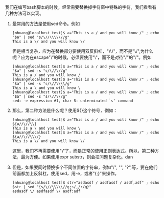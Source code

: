  

我们在编写bash脚本的时候，经常需要替换掉字符窗中特殊的字符，我们看看有几种方法可以实现。

1. 最常用的方法是使用sed命令。例如    

   ```
   [nhuang@localhost test]$ a="This is a / and you will know /" ; echo "$a" | sed "s/\//\\\\\//g"
   This is a \/ and you will know \/
   ```

   但是相当复杂，应为在替换部分要使用双反斜杠，"\\\\\/"，而不是"\\\/",为什么呢？应为在escape"\“的时候，必须要使用"\\"，而不是对待"/"的"\/"。例如

   ```
   [nhuang@localhost test]$ a="This is a / and you will know /" ; echo "$a" | sed -s "s/\//\//g"
   This is a / and you will know /
   [nhuang@localhost test]$ a="This is a / and you will know /" ; echo "$a" | sed -s "s/\//\\\\/g"
   This is a \ and you will know \
   [nhuang@localhost test]$ a="This is a / and you will know /" ; echo "$a" | sed -s "s/\//\\/g"
   sed: -e expression #1, char 8: unterminated `s' command
   ```

    

2. 那么，第二种方法是什么呢？使用${}这个符号，例如：    

   ```
   [nhuang@localhost test]$ a="This is a / and you will know /" ; echo ${a//\//\\}
   This is a \ and you will know \
   [nhuang@localhost test]$ a="This is a / and you will know /" ; echo ${a//\//\\\/}
   This is a \/ and you will know \/
   ```

   这里，我们不再需要使用"\\"了，而是正常的使用正则表达式。所以，第二种方法，最为方便。如果使用expr substr，则会把问题复杂化。dan

3. 但是，如果要同时替换多个不同位置的字符串，例如"/", "\", "?",等，要在他们前面都加上反斜杠，使用sed，用-e，或者"{;}"来操作。    

   ```
   [nhuang@localhost test]$ str="asdasdf / asdfasdf / asdf,adf" ; echo $str | sed "{s/\//\\\\\//g;s/,/:/g}" 
   asdasdf \/ asdfasdf \/ asdf:adf
   ```
